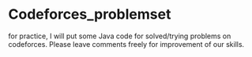 # Codeforces_problemset
for practice, I will put some Java code for solved/trying problems on codeforces. Please leave comments freely for improvement of our skills.
